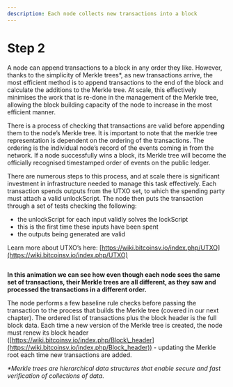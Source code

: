 ```yaml
---
description: Each node collects new transactions into a block
---
```


# Step 2

A node can append transactions to a block in any order they like. However, thanks to the simplicity of Merkle trees\*, as new transactions arrive, the most efficient method is to append transactions to the end of the block and calculate the additions to the Merkle tree. At scale, this effectively minimises the work that is re-done in the management of the Merkle tree, allowing the block building capacity of the node to increase in the most efficient manner.

There is a process of checking that transactions are valid before appending them to the node’s Merkle tree. It is important to note that the merkle tree representation is dependent on the ordering of the transactions. The ordering is the individual node’s record of the events coming in from the network. If a node successfully wins a block, its Merkle tree will become the officially recognised timestamped order of events on the public ledger.

There are numerous steps to this process, and at scale there is significant investment in infrastructure needed to manage this task effectively. Each transaction spends outputs from the UTXO set, to which the spending party must attach a valid unlockScript. The node then puts the transaction through a set of tests checking the following:

* the unlockScript for each input validly solves the lockScript
* this is the first time these inputs have been spent
* the outputs being generated are valid

Learn more about UTXO’s here: [https://wiki.bitcoinsv.io/index.php/UTXO](https://wiki.bitcoinsv.io/index.php/UTXO)

<figure><img src="../.gitbook/assets/CHAPTER 1 GIF 2.gif" alt=""><figcaption></figcaption></figure>

**In this animation we can see how even though each node sees the same set of transactions, their Merkle trees are all different, as they saw and processed the transactions in a different order.**

The node performs a few baseline rule checks before passing the transaction to the process that builds the Merkle tree (covered in our next chapter). The ordered list of transactions plus the block header is the full block data. Each time a new version of the Merkle tree is created, the node must renew its block header ([https://wiki.bitcoinsv.io/index.php/Block\_header](https://wiki.bitcoinsv.io/index.php/Block_header)) - updating the Merkle root each time new transactions are added.

_\*Merkle trees are hierarchical data structures that enable secure and fast verification of collections of data._
